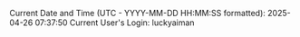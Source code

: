 Current Date and Time (UTC - YYYY-MM-DD HH:MM:SS formatted): 2025-04-26 07:37:50
Current User's Login: luckyaiman
